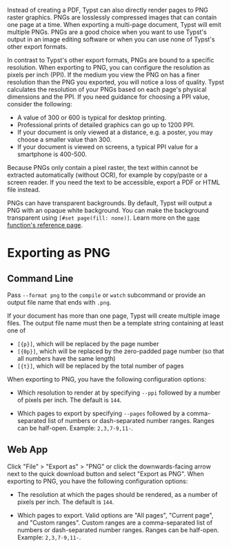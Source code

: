 Instead of creating a PDF, Typst can also directly render pages to PNG raster
graphics. PNGs are losslessly compressed images that can contain one page at a
time. When exporting a multi-page document, Typst will emit multiple PNGs. PNGs
are a good choice when you want to use Typst's output in an image editing
software or when you can use none of Typst's other export formats.

In contrast to Typst's other export formats, PNGs are bound to a specific
resolution. When exporting to PNG, you can configure the resolution as pixels
per inch (PPI). If the medium you view the PNG on has a finer resolution than
the PNG you exported, you will notice a loss of quality. Typst calculates the
resolution of your PNGs based on each page's physical dimensions and the PPI. If
you need guidance for choosing a PPI value, consider the following:

- A value of 300 or 600 is typical for desktop printing.
- Professional prints of detailed graphics can go up to 1200 PPI.
- If your document is only viewed at a distance, e.g. a poster, you may choose a
  smaller value than 300.
- If your document is viewed on screens, a typical PPI value for a smartphone is
  400-500.

Because PNGs only contain a pixel raster, the text within cannot be extracted
automatically (without OCR), for example by copy/paste or a screen reader. If
you need the text to be accessible, export a PDF or HTML file instead.

PNGs can have transparent backgrounds. By default, Typst will output a PNG with
an opaque white background. You can make the background transparent using
`[#set page(fill: none)]`. Learn more on the
[`page` function's reference page]($page.fill).

# Exporting as PNG
## Command Line
Pass `--format png` to the `compile` or `watch` subcommand or provide an output
file name that ends with `.png`.

If your document has more than one page, Typst will create multiple image files.
The output file name must then be a template string containing at least one of
- `[{p}]`, which will be replaced by the page number
- `[{0p}]`, which will be replaced by the zero-padded page number (so that all
  numbers have the same length)
- `[{t}]`, which will be replaced by the total number of pages

When exporting to PNG, you have the following configuration options:

- Which resolution to render at by specifying `--ppi` followed by a number of
  pixels per inch. The default is `144`.

- Which pages to export by specifying `--pages` followed by a comma-separated
  list of numbers or dash-separated number ranges. Ranges can be half-open.
  Example: `2,3,7-9,11-`.

## Web App
Click "File" > "Export as" > "PNG" or click the downwards-facing arrow next to
the quick download button and select "Export as PNG". When exporting to PNG, you
have the following configuration options:

- The resolution at which the pages should be rendered, as a number of pixels
  per inch. The default is `144`.

- Which pages to export. Valid options are "All pages", "Current page", and
  "Custom ranges". Custom ranges are a comma-separated list of numbers or
  dash-separated number ranges. Ranges can be half-open. Example: `2,3,7-9,11-`.
